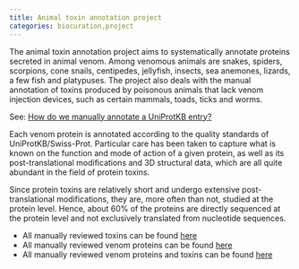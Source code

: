 ```yaml
---
title: Animal toxin annotation project
categories: biocuration,project
---
```


The animal toxin annotation project aims to systematically annotate proteins secreted in animal venom. Among venomous animals are snakes, spiders, scorpions, cone snails, centipedes, jellyfish, insects, sea anemones, lizards, a few fish and platypuses. The project also deals with the manual annotation of toxins produced by poisonous animals that lack venom injection devices, such as certain mammals, toads, ticks and worms.

See: [How do we manually annotate a UniProtKB entry?](http://www.uniprot.org/faq/45)

Each venom protein is annotated according to the quality standards of UniProtKB/Swiss-Prot. Particular care has been taken to capture what is known on the function and mode of action of a given protein, as well as its post-translational modifications and 3D structural data, which are all quite abundant in the field of protein toxins.

Since protein toxins are relatively short and undergo extensive post-translational modifications, they are, more often than not, studied at the protein level. Hence, about 60% of the proteins are directly sequenced at the protein level and not exclusively translated from nucleotide sequences.

-   All manually reviewed toxins can be found [here](https://www.uniprot.org/uniprotkb/?query=taxonomy%3Ametazoa+AND+keyword%3Atoxin+AND+reviewed%3Ayes)
-   All manually reviewed venom proteins can be found [here](https://www.uniprot.org/uniprotkb/?query=taxonomy%3A%22Metazoa+%5B33208%5D%22+annotation%3A%28type%3A%22tissue+specificity%22+venom%29+reviewed%3Ayes)
-   All manually reviewed venom proteins and toxins can be found [here](https://www.uniprot.org/uniprotkb/?query=taxonomy%3A%22Metazoa+%5B33208%5D%22+and+(keyword%3Atoxin+OR+annotation%3A(type%3A%22tissue+specificity%22+venom))+AND+reviewed%3Ayes)
